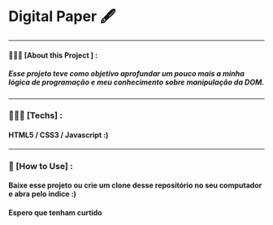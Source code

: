 # Digital Paper 🖋️
<hr>

#### 👨🏻‍💻  [About this Project ] : 

##### Esse projeto teve como objetivo aprofundar um pouco mais a minha lógica de programação e meu conhecimento sobre manipulação da DOM.
<hr>

### 👨🏻‍💻  [Techs] :
#### HTML5 / CSS3 / Javascript :) 
<hr>

### 🤔 [How to Use] :
#### Baixe esse projeto ou crie um clone desse repositório no seu computador e abra pelo indice :)
#### Espero que tenham curtido
